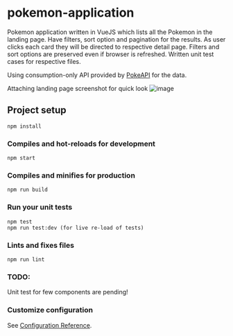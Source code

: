 # pokemon-application
Pokemon application written in VueJS which lists all the Pokemon in the landing page. Have filters, sort option and pagination for the results. As user clicks each card they will be directed to respective detail page. Filters and sort options are preserved even if browser is refreshed. Written unit test cases for respective files.

Using consumption-only API provided by [PokeAPI](https://pokeapi.co/docs/v2#pokemon-section) for the data.

Attaching landing page screenshot for quick look
![image](https://user-images.githubusercontent.com/4215450/135001815-3a2afd1f-ca1e-4c2b-87e3-241ce421e9db.png)


## Project setup
```
npm install
```

### Compiles and hot-reloads for development
```
npm start
```

### Compiles and minifies for production
```
npm run build
```

### Run your unit tests
```
npm test
npm run test:dev (for live re-load of tests)
```

### Lints and fixes files
```
npm run lint
```

### TODO:
Unit test for few components are pending!

### Customize configuration
See [Configuration Reference](https://cli.vuejs.org/config/).

